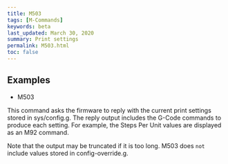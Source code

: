 ```yaml
---
title: M503
tags: [M-Commands] 
keywords: beta 
last_updated: March 30, 2020 
summary: Print settings 
permalink: M503.html
toc: false 
---
```



## Examples

* M503

This command asks the firmware to reply with the current print settings stored in sys/config.g. The reply output includes the G-Code commands to produce each setting. For example, the Steps Per Unit values are displayed as an M92 command.

Note that the output may be truncated if it is too long. M503 does `not` include values stored in config-override.g.

